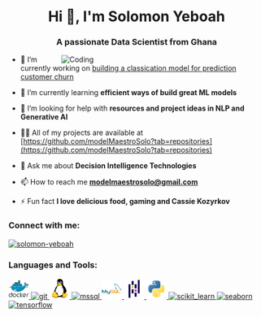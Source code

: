 
<h1 align="center">Hi 👋, I'm Solomon Yeboah</h1>
<h3 align="center">A passionate Data Scientist from Ghana</h3> 
<img align="right" alt="Coding" width="400" scr="img align="right" alt="[Coding" width="400" src="https://cdn.dribbble.com/users/1162077/screenshots/3848914/programmer.gif]">


- 🔭 I’m currently working on [building a classication model for prediction customer churn](https://github.com/modelMaestroSolo/Customer_churn_classification)

- 🌱 I’m currently learning **efficient ways of build great ML models**

- 🤝 I’m looking for help with **resources and project ideas in NLP and Generative AI**

- 👨‍💻 All of my projects are available at [https://github.com/modelMaestroSolo?tab=repositories](https://github.com/modelMaestroSolo?tab=repositories)

- 💬 Ask me about **Decision Intelligence Technologies**

- 📫 How to reach me **modelmaestrosolo@gmail.com**

- ⚡ Fun fact **I love delicious food, gaming and Cassie Kozyrkov**

<h3 align="left">Connect with me:</h3>
<p align="left">
<a href="https://linkedin.com/in/solomon-yeboah" target="blank"><img align="center" src="https://raw.githubusercontent.com/rahuldkjain/github-profile-readme-generator/master/src/images/icons/Social/linked-in-alt.svg" alt="solomon-yeboah" height="30" width="40" /></a>
</p>

<h3 align="left">Languages and Tools:</h3>
<p align="left"> <a href="https://www.docker.com/" target="_blank" rel="noreferrer"> <img src="https://raw.githubusercontent.com/devicons/devicon/master/icons/docker/docker-original-wordmark.svg" alt="docker" width="40" height="40"/> </a> <a href="https://git-scm.com/" target="_blank" rel="noreferrer"> <img src="https://www.vectorlogo.zone/logos/git-scm/git-scm-icon.svg" alt="git" width="40" height="40"/> </a> <a href="https://www.linux.org/" target="_blank" rel="noreferrer"> <img src="https://raw.githubusercontent.com/devicons/devicon/master/icons/linux/linux-original.svg" alt="linux" width="40" height="40"/> </a> <a href="https://www.microsoft.com/en-us/sql-server" target="_blank" rel="noreferrer"> <img src="https://www.svgrepo.com/show/303229/microsoft-sql-server-logo.svg" alt="mssql" width="40" height="40"/> </a> <a href="https://www.mysql.com/" target="_blank" rel="noreferrer"> <img src="https://raw.githubusercontent.com/devicons/devicon/master/icons/mysql/mysql-original-wordmark.svg" alt="mysql" width="40" height="40"/> </a> <a href="https://pandas.pydata.org/" target="_blank" rel="noreferrer"> <img src="https://raw.githubusercontent.com/devicons/devicon/2ae2a900d2f041da66e950e4d48052658d850630/icons/pandas/pandas-original.svg" alt="pandas" width="40" height="40"/> </a> <a href="https://www.python.org" target="_blank" rel="noreferrer"> <img src="https://raw.githubusercontent.com/devicons/devicon/master/icons/python/python-original.svg" alt="python" width="40" height="40"/> </a> <a href="https://scikit-learn.org/" target="_blank" rel="noreferrer"> <img src="https://upload.wikimedia.org/wikipedia/commons/0/05/Scikit_learn_logo_small.svg" alt="scikit_learn" width="40" height="40"/> </a> <a href="https://seaborn.pydata.org/" target="_blank" rel="noreferrer"> <img src="https://seaborn.pydata.org/_images/logo-mark-lightbg.svg" alt="seaborn" width="40" height="40"/> </a> <a href="https://www.tensorflow.org" target="_blank" rel="noreferrer"> <img src="https://www.vectorlogo.zone/logos/tensorflow/tensorflow-icon.svg" alt="tensorflow" width="40" height="40"/> </a> </p>
